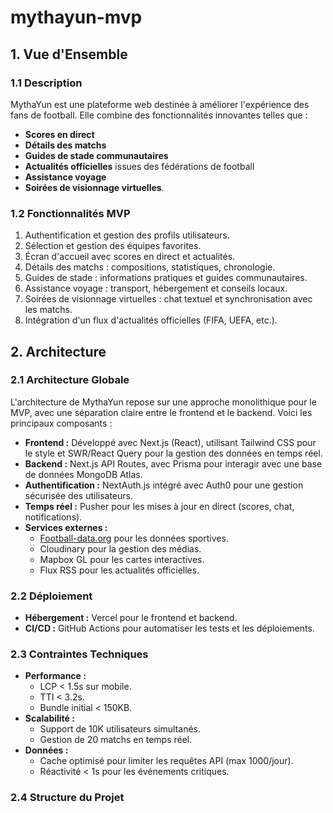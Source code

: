 # mythayun-mvp

## 1. Vue d'Ensemble

### 1.1 Description

MythaYun est une plateforme web destinée à améliorer l'expérience des fans de football. Elle combine des fonctionnalités innovantes telles que :

- **Scores en direct**
- **Détails des matchs**
- **Guides de stade communautaires**
- **Actualités officielles** issues des fédérations de football
- **Assistance voyage**
- **Soirées de visionnage virtuelles**.

### 1.2 Fonctionnalités MVP

1. Authentification et gestion des profils utilisateurs.
2. Sélection et gestion des équipes favorites.
3. Écran d'accueil avec scores en direct et actualités.
4. Détails des matchs : compositions, statistiques, chronologie.
5. Guides de stade : informations pratiques et guides communautaires.
6. Assistance voyage : transport, hébergement et conseils locaux.
7. Soirées de visionnage virtuelles : chat textuel et synchronisation avec les matchs.
8. Intégration d'un flux d'actualités officielles (FIFA, UEFA, etc.).

## 2. Architecture

### 2.1 Architecture Globale

L'architecture de MythaYun repose sur une approche monolithique pour le MVP, avec une séparation claire entre le frontend et le backend. Voici les principaux composants :

- **Frontend :** Développé avec Next.js (React), utilisant Tailwind CSS pour le style et SWR/React Query pour la gestion des données en temps réel.
- **Backend :** Next.js API Routes, avec Prisma pour interagir avec une base de données MongoDB Atlas.
- **Authentification :** NextAuth.js intégré avec Auth0 pour une gestion sécurisée des utilisateurs.
- **Temps réel :** Pusher pour les mises à jour en direct (scores, chat, notifications).
- **Services externes :**
  - [Football-data.org](http://football-data.org/) pour les données sportives.
  - Cloudinary pour la gestion des médias.
  - Mapbox GL pour les cartes interactives.
  - Flux RSS pour les actualités officielles.

### 2.2 Déploiement

- **Hébergement :** Vercel pour le frontend et backend.
- **CI/CD :** GitHub Actions pour automatiser les tests et les déploiements.

### 2.3 Contraintes Techniques

- **Performance :**
  - LCP < 1.5s sur mobile.
  - TTI < 3.2s.
  - Bundle initial < 150KB.
- **Scalabilité :**
  - Support de 10K utilisateurs simultanés.
  - Gestion de 20 matchs en temps réel.
- **Données :**
  - Cache optimisé pour limiter les requêtes API (max 1000/jour).
  - Réactivité < 1s pour les événements critiques.

### 2.4 Structure du Projet
